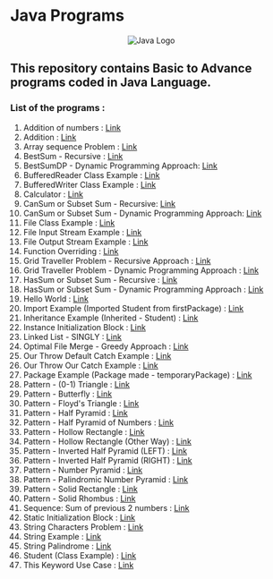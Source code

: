 # Java Programs
<p align="center"> 
<img alt="Java Logo" src="https://nexax.in/wp-content/uploads/2020/11/java-1.gif"/>
</p>

## This repository contains Basic to Advance programs coded in **Java** Language.

### List of the programs : 

1. Addition of numbers  :  [Link](https://github.com/imsushant12/Java-Programs/blob/master/Addition.java)
2. Addition : [Link](https://github.com/imsushant12/Java-Programs/blob/master/Addition.java)
3. Array sequence Problem : [Link](https://github.com/imsushant12/Java-Programs/blob/master/ArraySequenceProblem.java)
4. BestSum - Recursive : [Link](https://github.com/imsushant12/Java-Programs/blob/master/BestSum.java)
5. BestSumDP - Dynamic Programming Approach: [Link](https://github.com/imsushant12/Java-Programs/blob/master/BestSumDP.java)
6. BufferedReader Class Example : [Link](https://github.com/imsushant12/Java-Programs/blob/master/BufferReaderClassExample.java)
7. BufferedWriter Class Example : [Link](https://github.com/imsushant12/Java-Programs/blob/master/BufferWriterClassExample.java)
8. Calculator : [Link](https://github.com/imsushant12/Java-Programs/blob/master/Calculator.java)
9.  CanSum or Subset Sum - Recursive: [Link](https://github.com/imsushant12/Java-Programs/blob/master/CanSum.java)
10. CanSum or Subset Sum - Dynamic Programming Approach: [Link](https://github.com/imsushant12/Java-Programs/blob/master/CanSumDP.java)
11. File Class Example : [Link](https://github.com/imsushant12/Java-Programs/blob/master/FileClassExample.java)
12. File Input Stream Example : [Link](https://github.com/imsushant12/Java-Programs/blob/master/FileInputStreamExample.java)
13. File Output Stream Example : [Link](https://github.com/imsushant12/Java-Programs/blob/master/FileOutputStreamExample.java)
14. Function Overriding : [Link](https://github.com/imsushant12/Java-Programs/blob/master/FunctionOverriding.java)
15. Grid Traveller Problem - Recursive Approach : [Link](https://github.com/imsushant12/Java-Programs/blob/master/GridTraveller.java)
16. Grid Traveller Problem - Dynamic Programming Approach : [Link](https://github.com/imsushant12/Java-Programs/blob/master/GridTravellerDP.java)
17. HasSum or Subset Sum - Recursive : [Link](https://github.com/imsushant12/Java-Programs/blob/master/HasSum.java)
18. HasSum or Subset Sum - Dynamic Programming Approach : [Link](https://github.com/imsushant12/Java-Programs/blob/master/HasSumDP.java)
19. Hello World  :  [Link](https://github.com/imsushant12/Java-Programs/blob/master/HelloWorld.java)
20. Import Example (Imported Student from firstPackage)  :  [Link](https://github.com/imsushant12/Java-Programs/blob/master/Example.java)
21. Inheritance Example (Inherited - Student)  :  [Link](https://github.com/imsushant12/Java-Programs/blob/master/InheritanceExample.java)
22. Instance Initialization Block : [Link](https://github.com/imsushant12/Java-Programs/blob/master/InstanceInitializationBlock.java)
23. Linked List - SINGLY : [Link](https://github.com/imsushant12/Java-Programs/blob/master/LinkedListImp.java)
24. Optimal File Merge - Greedy Approach : [Link](https://github.com/imsushant12/Java-Programs/blob/master/OptimalFileMerge.java)
25. Our Throw Default Catch Example : [Link](https://github.com/imsushant12/Java-Programs/blob/master/OurThrowDefaultCatch.java)
26. Our Throw Our Catch Example : [Link](https://github.com/imsushant12/Java-Programs/blob/master/OurThrowOurCatch.java)
27. Package Example (Package made - temporaryPackage) :  [Link](https://github.com/imsushant12/Java-Programs/blob/master/MakePackage.java)
28. Pattern - (0-1) Triangle : [Link](https://github.com/imsushant12/Java-Programs/blob/master/Pattern_01Triangle.java)
29. Pattern - Butterfly : [Link](https://github.com/imsushant12/Java-Programs/blob/master/Pattern_Butterfly.java)
30. Pattern - Floyd's Triangle : [Link](https://github.com/imsushant12/Java-Programs/blob/master/Pattern_FloydTriangle.java)
31. Pattern - Half Pyramid : [Link](https://github.com/imsushant12/Java-Programs/blob/master/Pattern_HalfPyramid.java)
32. Pattern - Half Pyramid of Numbers : [Link](https://github.com/imsushant12/Java-Programs/blob/master/Pattern_HalfPyramidofNumbers.java)
33. Pattern - Hollow Rectangle : [Link](https://github.com/imsushant12/Java-Programs/blob/master/Pattern_HollowRectangle.java)
34. Pattern - Hollow Rectangle (Other Way) : [Link](https://github.com/imsushant12/Java-Programs/blob/master/Pattern_HollowRectangle2.java)
35. Pattern - Inverted Half Pyramid (LEFT) : [Link](https://github.com/imsushant12/Java-Programs/blob/master/Pattern_InvertedHalfPyramidLeft.java)
36. Pattern - Inverted Half Pyramid (RIGHT) : [Link](https://github.com/imsushant12/Java-Programs/blob/master/Pattern_InvertedHalfPyramidRight.java)
37. Pattern - Number Pyramid : [Link](https://github.com/imsushant12/Java-Programs/blob/master/Pattern_NumberPyramid.java)
38. Pattern - Palindromic Number Pyramid : [Link](https://github.com/imsushant12/Java-Programs/blob/master/Pattern_PalindromicNumberPyramid.java)
39. Pattern - Solid Rectangle : [Link](https://github.com/imsushant12/Java-Programs/blob/master/Pattern_SolidRectangle.java)
40. Pattern - Solid Rhombus : [Link](https://github.com/imsushant12/Java-Programs/blob/master/Pattern_SolidRhombus.java)
41. Sequence: Sum of previous 2 numbers : [Link](https://github.com/imsushant12/Java-Programs/blob/master/SequenceumofPreviousTwo.java)
42. Static Initialization Block : [Link](https://github.com/imsushant12/Java-Programs/blob/master/StaticInitializationBlock.java)
43. String Characters Problem : [Link](https://github.com/imsushant12/Java-Programs/blob/master/StringCharactersProblem.java)
44. String Example : [Link](https://github.com/imsushant12/Java-Programs/blob/master/StringExample.java)
45. String Palindrome : [Link](https://github.com/imsushant12/Java-Programs/blob/master/StringProblem.java)
46. Student (Class Example) : [Link](https://github.com/imsushant12/Java-Programs/blob/master/Student.java)
47. This Keyword Use Case : [Link](https://github.com/imsushant12/Java-Programs/blob/master/ThisExample.java)

